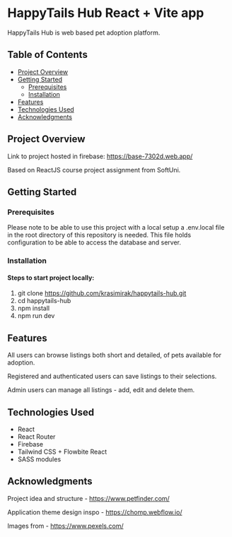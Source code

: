# HappyTails Hub React + Vite app

HappyTails Hub is web based pet adoption platform.


## Table of Contents

- [Project Overview](#project-overview)
- [Getting Started](#getting-started)
  - [Prerequisites](#prerequisites)
  - [Installation](#installation)
- [Features](#features)
- [Technologies Used](#technologies-used)
- [Acknowledgments](#acknowledgments)

## Project Overview

Link to project hosted in firebase: https://base-7302d.web.app/

Based on ReactJS course project assignment from SoftUni.

## Getting Started

### Prerequisites

Please note to be able to use this project with a local setup a .env.local file in the root directory of this repository is needed.
This file holds configuration to be able to access the database and server.

### Installation

#### Steps to start project locally:
1. git clone https://github.com/krasimirak/happytails-hub.git
2. cd happytails-hub
3. npm install
4. npm run dev

## Features

All users can browse listings both short and detailed, of pets available for adoption.

Registered and authenticated users can save listings to their selections.

Admin users can manage all listings - add, edit and delete them.

## Technologies Used
- React
- React Router
- Firebase
- Tailwind CSS + Flowbite React
- SASS modules

## Acknowledgments

Project idea and structure - https://www.petfinder.com/

Application theme design inspo - https://chomp.webflow.io/

Images from - https://www.pexels.com/

